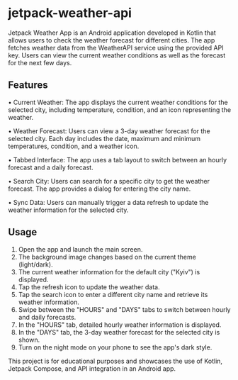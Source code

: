 # jetpack-weather-api

Jetpack Weather App is an Android application developed in Kotlin that allows users to check the weather forecast for different cities. The app fetches weather data from the WeatherAPI service using the provided API key. Users can view the current weather conditions as well as the forecast for the next few days.

## Features
• Current Weather: The app displays the current weather conditions for the selected city, including temperature, condition, and an icon representing the weather.

• Weather Forecast: Users can view a 3-day weather forecast for the selected city. Each day includes the date, maximum and minimum temperatures, condition, and a weather icon.

• Tabbed Interface: The app uses a tab layout to switch between an hourly forecast and a daily forecast.

• Search City: Users can search for a specific city to get the weather forecast. The app provides a dialog for entering the city name.

• Sync Data: Users can manually trigger a data refresh to update the weather information for the selected city.

## Usage
1. Open the app and launch the main screen.
2. The background image changes based on the current theme (light/dark).
3. The current weather information for the default city ("Kyiv") is displayed.
4. Tap the refresh icon to update the weather data.
5. Tap the search icon to enter a different city name and retrieve its weather information.
6. Swipe between the "HOURS" and "DAYS" tabs to switch between hourly and daily forecasts.
7. In the "HOURS" tab, detailed hourly weather information is displayed.
8. In the "DAYS" tab, the 3-day weather forecast for the selected city is shown.
9. Turn on the night mode on your phone to see the app's dark style.

This project is for educational purposes and showcases the use of Kotlin, Jetpack Compose, and API integration in an Android app.
